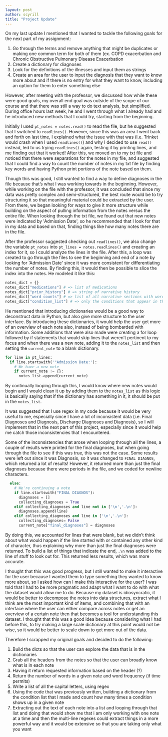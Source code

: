 ```yaml
---
layout: post
author: scyrill 
title: "Project Update"
---
```


On my last update I mentioned that I wanted to tackle the following goals for the next part of my assignment: 

1. Go through the terms and remove anything that might be duplicates or making one common term for both of them (ex. COPD exacerbation and Chronic Obstructive Pulmonary Disease Exacerbation
2. Create a dictionary for diagnoses
3. Look for the definitions of the illnesses and input them as strings
4. Create an area for the user to input the diagnosis that they want to know more about  and if there is no entry for what they want to know, including an option for them to enter something else

However, after meeting with the professor, we discussed how while these were good goals, my overall end goal was outside of the scope of our course and that there was still a way to do text analysis, but simplified. During office hours last week, he and I went through what I already had and he introduced new methods that I could try, starting from the beginning. 

Initially I used `pt_notes = notes.read()` to read the file, but he suggested that I switched to `readlines()`. However, since this was an area I went back and forth on last time, I explained what the issue with that was (i.e. Trinket would crash when I used `readlines()`) and why I decided to use `read()` instead, led to us trying `readlines()` again, testing it by printing lines, and me finding out that it worked! After this, we moved on to my txt file and noticed that there were separations for the notes in my file, and suggested that I could find a way to count the number of notes in my txt file by finding key words and having Python print portions of the note based on them. 

Though this was good, I still wanted to find a way to define diagnoses in the file because that’s what I was working towards in the beginning. However, while working on the file with the professor, it was concluded that since my data was pretty complex and semi-structured, the best route would be to try structuring it so that meaningful material could be extracted by the user. From there, we began looking for ways to give it more structure while building on the aspect of pulling information from the notes versus the entire file. When looking through the txt file, we found out that new notes were indicated by 'Admission Date', so he recommended that I look for that in my data and based on that, finding things like how many notes there are in the file. 

After the professor suggested checking out `readlines()`, we also change the variable `pt_notes` into `pt_lines = notes.readlines()` and creating an index for it, so I could analyze the lines in the file. After this, a loop was created to go through the files to see the beginning and end of a note by looking for 'Admission Date' since it was more consistent for differentiating the number of notes. By finding this, it would then be possible to slice the index into the notes. He modeled it like this:  

```python
notes_dict = {}
notes_dict["medications"] # => list of medications
notes_dict["prior_history"] # => string of narrative history
notes_dict["word counts"] # => list of all narrative sections with word counts
notes_dict["condition_list"] # => only the conditions that appear in this note
```

He mentioned that introducing dictionaries would be a good way to deconstruct data in Python, but also give more structure to the user interface. By introducing these dictionaries, it would help the user get more of an overview of each note also, instead of being bombarded with information. Some additions that were also made were creating a for loop followed by if statements that would skip lines that weren’t pertinent to my focus and when there was a new note, adding it to the `notes_list` and then setting the `current_note` to a blank dictionary. 

``` python
for line in pt_lines:
  if line.startswith('"Admission Date:'):
    # We have a new note
    if current_note != {}:
      notes_list.append(current_note)
```

By continually looping through this, I would know where new notes would begin and I would clean it up by adding them to the `notes_list` as this logic is basically saying that if the dictionary has something in it, it should be put in the `notes_list`. 

It was suggested that I use regex in my code because it would be very useful to me, especially since I have a lot of inconsistent data (i.e. Final Diagnoses and Diagnosis, Discharge Diagnoses and Diagnosis), so I will implement that in the next part of this project, especially since it would help me catch those inconsistencies that I encountered. 

Some of the inconsistencies that arose when looping through all the lines, a couple of results were printed for the final diagnoses, but when going through the file to see if this was true, this was not the case. Some results were left out since it was Diagnosis, so it was changed to `FINAL DIAGNOS`, which returned a lot of results! However, it returned more than just the final diagnoses because there were periods in the file, and we coded for newline characters. 

``` python
  else:
    # We're continuing a note
    if line.startswith("FINAL DIAGNOS"):
      diagnoses = []
      collecting_diagnoses = True
    elif collecting_diagnoses and line not in ['\n','.\n']:
      diagnoses.append(line)
    elif collecting_diagnoses and line in ['\n','.\n']:
      collecting_diagnoses= False
      current_note["final_diagnoses"] = diagnoses
```

By doing this, we accounted for lines that were blank, but we didn’t think about what would happen if the line started with or contained any other kind of character, thus explaining why more than just the final diagnoses were returned. To build a list of things that indicate the end, `.\n` was added to the line of stuff to look out for. This returned less results, which was more accurate. 

I thought that this was good progress, but I still wanted to make it interactive for the user because I wanted them to type something they wanted to know more about, so I asked how can I make this interactive for the user? I was told that I had to be more pragmatic and adapt what I want to do with what the dataset would allow me to do. Because my dataset is idiosyncratic, it would be better to decompose the notes into data structures, extract what I think are the most important kind of items, and combining that with an interface where the user can either compare across notes or get an overview of a certain note then that becomes a tool for understanding this dataset. I thought that this was a good idea because considering what I had before this, to try making a large scale dictionary at this point would not be wise, so it would be better to scale down to get more out of the data. 

Therefore I scrapped my original goals and decided to do the following: 

1. Build the dicts so that the user can explore the data that is in the dictionaries
2. Grab all the headers from the notes so that the user can broadly know what is in each note 
3. Having it return requested information based on the header (?)
4. Return the number of words in a given note and word frequency (if time permits)
5. Write a list of all the capital letters, using regex
6. Using the code that was previously written, building a dictionary from the condition list that I made and count how many times a condition shows up in a given note 
7. Extracting out the text of each note into a list and looping through that list and doing that would show me that i am only working with one note at a time and then the multi-line regexes could extract things in a more powerful way and it would be extensive so that you are taking only what you want
